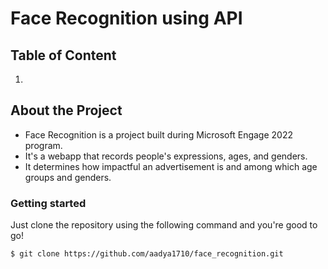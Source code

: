 # Face Recognition using API

## Table of Content
1. <a name="About the Project"></a>

## About the Project
* Face Recognition is a project built during Microsoft Engage 2022 program.
* It's a webapp that records people's expressions, ages, and genders.
* It determines how impactful an advertisement is and among which age groups and genders.

### Getting started 
  Just clone the repository using the following command and you're good to go!
  ```
  $ git clone https://github.com/aadya1710/face_recognition.git
  ```
  
